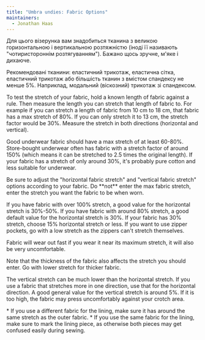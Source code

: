 ```yaml
---
title: "Umbra undies: Fabric Options"
maintainers:
  - Jonathan Haas
---
```


Для цього візерунка вам знадобиться тканина з великою горизонтальною і вертикальною розтяжністю (іноді її називають "чотиристороннім розтягуванням"). Бажано щось зручне, м'яке і дихаюче.

Рекомендовані тканини: еластичний трикотаж, еластична сітка, еластичний трикотаж або більшість тканин з вмістом спандексу не менше 5%. Наприклад, модальний (віскозний) трикотаж зі спандексом.

To test the stretch of your fabric, hold a known length of fabric against a rule.
Then measure the length you can stretch that length of fabric to.
For example if you can stretch a length of fabric from 10 cm to 18 cm, that fabric has a max stretch of 80%. If you can only stretch it to 13 cm, the stretch factor would be 30%.
Measure the stretch in both directions (horizontal and vertical).

Good underwear fabric should have a max stretch of at least 60-80%. Store-bought underwear often has fabric with a stretch factor of around 150% (which means it can be stretched to 2.5 times the original length). If your fabric has a stretch of only around 30%, it's probably pure cotton and less suitable for underwear.

<Warning>
Be sure to adjust the "horizontal fabric stretch" and "vertical fabric stretch" options according to your fabric. Do **not** enter the max fabric stretch, enter the stretch you want the fabric to be when worn.
</Warning>

If you have fabric with over 100% stretch, a good value for the horizontal stretch is 30%-50%.
If you have fabric with around 80% stretch, a good default value for the horizontal stretch is 30%.
If your fabric has 30% stretch, choose 15% horizontal stretch or less.
If you want to use zipper pockets, go with a low stretch as the zippers can't stretch themselves.

Fabric will wear out fast if you wear it near its maximum stretch, it will also be very uncomfortable.

Note that the thickness of the fabric also affects the stretch you should enter. Go with lower stretch for thicker fabric.

The vertical stretch can be much lower than the horizontal stretch. If you use a fabric that stretches more in one direction, use that for the horizontal direction.
A good general value for the vertical stretch is around 5%. If it is too high, the fabric may press uncomfortably against your crotch area.

<Note>
* If you use a different fabric for the lining, make sure it has around the same stretch as the outer fabric.
* If you use the same fabric for the lining, make sure to mark the lining piece, as otherwise both pieces may get confused easily during sewing.
</Note>
